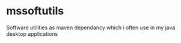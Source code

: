 # mssoftutils
Software utilities as maven dependancy which i often use in my java desktop applications
